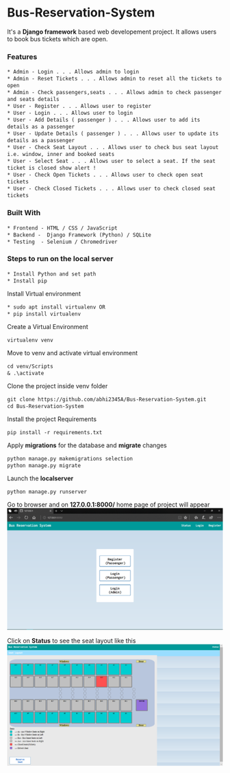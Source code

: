 # Bus-Reservation-System

It's a **Django framework** based web developement project. It allows users to book bus tickets which are open.<br/>

### Features
```
* Admin - Login . . . Allows admin to login
* Admin - Reset Tickets . . . Allows admin to reset all the tickets to open
* Admin - Check passengers,seats . . . Allows admin to check passenger and seats details
* User - Register . . . Allows user to register 
* User - Login . . . Allows user to login
* User - Add Details ( passenger ) . . . Allows user to add its details as a passenger 
* User - Update Details ( passenger ) . . . Allows user to update its details as a passenger
* User - Check Seat Layout . . . Allows user to check bus seat layout i.e. window, inner and booked seats
* User - Select Seat . . . Allows user to select a seat. If the seat ticket is closed show alert !
* User - Check Open Tickets . . . Allows user to check open seat tickets
* User - Check Closed Tickets . . . Allows user to check closed seat tickets
```
### Built With
```
* Frontend - HTML / CSS / JavaScript
* Backend -  Django Framework (Python) / SQLite 
* Testing  - Selenium / Chromedriver
```
### Steps to run on the local server
```
* Install Python and set path
* Install pip
```
Install Virtual environment
```
* sudo apt install virtualenv OR
* pip install virtualenv
```
Create a Virtual Environment
```
virtualenv venv
```
Move to venv and activate virtual environment
```
cd venv/Scripts
& .\activate
```
Clone the project inside venv folder
```
git clone https://github.com/abhi2345A/Bus-Reservation-System.git
cd Bus-Reservation-System
```
Install the project Requirements
```
pip install -r requirements.txt
```
Apply **migrations** for the database and **migrate** changes
```
python manage.py makemigrations selection
python manage.py migrate
```
Launch the **localserver**
```
python manage.py runserver
```
Go to browser and on **127.0.0.1:8000/**   home page of project will appear
</br>
![Alt text](Screenshots/home.png?raw=true "home")


 Click on **Status** to see the seat layout like this 
 </br>
 ![Alt text](Screenshots/layout.png?raw=true "layout")
 

